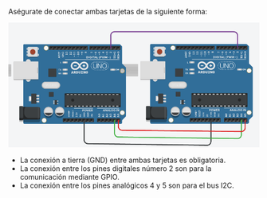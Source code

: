 Aségurate de conectar ambas tarjetas de la siguiente forma:

![](https://github.com/alvarillo89/SyncroARD/blob/master/docs/imgs/Connection.png)

- La conexión a tierra (GND) entre ambas tarjetas es obligatoria.
- La conexión entre los pines digitales número 2 son para la comunicación mediante GPIO.
- La conexión entre los pines analógicos 4 y 5 son para el bus I2C. 